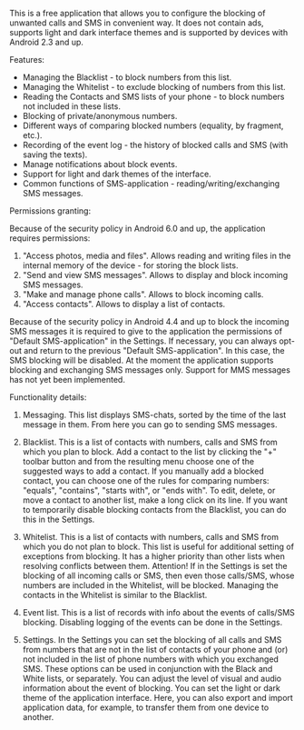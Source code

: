This is a free application that allows you to configure the blocking of unwanted calls and SMS
in convenient way. It does not contain ads, supports light and dark interface themes and is
supported by devices with Android 2.3 and up.

Features:

- Managing the Blacklist - to block numbers from this list.
- Managing the Whitelist - to exclude blocking of numbers from this list.
- Reading the Contacts and SMS lists of your phone - to block numbers not included in these lists.
- Blocking of private/anonymous numbers.
- Different ways of comparing blocked numbers (equality, by fragment, etc.).
- Recording of the event log - the history of blocked calls and SMS (with saving the texts).
- Manage notifications about block events.
- Support for light and dark themes of the interface.
- Common functions of SMS-application - reading/writing/exchanging SMS messages.

Permissions granting:

Because of the security policy in Android 6.0 and up, the application requires permissions:
1) "Access photos, media and files". Allows reading and writing files in the internal memory of
the device - for storing the block lists.
2) "Send and view SMS messages". Allows to display and block incoming SMS messages.
3) "Make and manage phone calls". Allows to block incoming calls.
4) "Access contacts". Allows to display a list of contacts.

Because of the security policy in Android 4.4 and up to block the incoming SMS messages
it is required to give to the application the permissions of "Default SMS-application" in the Settings.
If necessary, you can always opt-out and return to the previous "Default SMS-application".
In this case, the SMS blocking will be disabled. At the moment the application supports blocking
and exchanging SMS messages only. Support for MMS messages has not yet been implemented.

Functionality details:

1) Messaging.
This list displays SMS-chats, sorted by the time of the last message in them. From here you can
go to sending SMS messages.

2) Blacklist.
This is a list of contacts with numbers, calls and SMS from which you plan to block. Add a contact
to the list by clicking the \"+\" toolbar button and from the resulting menu choose one of the
suggested ways to add a contact. If you manually add a blocked contact, you can choose one of the
rules for comparing numbers: \"equals\", \"contains\", \"starts with\", or \"ends with\". To edit,
delete, or move a contact to another list, make a long click on its line. If you want to
temporarily disable blocking contacts from the Blacklist, you can do this in the Settings.

3) Whitelist.
This is a list of contacts with numbers, calls and SMS from which you do not plan to block. This
list is useful for additional setting of exceptions from blocking. It has a higher priority than
other lists when resolving conflicts between them.
Attention! If in the Settings is set the blocking of all incoming calls or SMS, then even those
calls/SMS, whose numbers are included in the Whitelist, will be blocked. Managing the contacts
in the Whitelist is similar to the Blacklist.

4) Event list.
This is a list of records with info about the events of calls/SMS blocking. Disabling logging of
the events can be done in the Settings.

5) Settings.
In the Settings you can set the blocking of all calls and SMS from numbers that are not in the
list of contacts of your phone and (or) not included in the list of phone numbers with which you
exchanged SMS. These options can be used in conjunction with the Black and White lists, or
separately. You can adjust the level of visual and audio information about the event of blocking.
You can set the light or dark theme of the application interface. Here, you can also export and
import application data, for example, to transfer them from one device to another.
